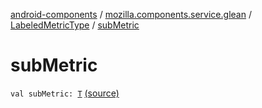 [android-components](../../index.md) / [mozilla.components.service.glean](../index.md) / [LabeledMetricType](index.md) / [subMetric](./sub-metric.md)

# subMetric

`val subMetric: `[`T`](index.md#T) [(source)](https://github.com/mozilla-mobile/android-components/blob/master/components/service/glean/src/main/java/mozilla/components/service/glean/LabeledMetricType.kt#L30)